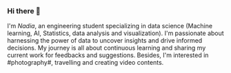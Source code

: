 ### Hi there 👋
I'm *Nadia*, an engineering student specializing in data science (Machine learning, AI, Statistics, data analysis and visualization). I'm passionate about harnessing the power of data to uncover insights and drive informed decisions. My journey is all about continuous learning and sharing my current work for feedbacks and suggestions.
Besides, I'm interested in #photography#, travelling  and creating video contents.


<!--
**nadiaSylla/nadiaSylla** is a ✨ _special_ ✨ repository because its `README.md` (this file) appears on your GitHub profile.

Here are some ideas to get you started:

- 🔭 I’m currently working on ...
- 🌱 I’m currently learning ...
- 👯 I’m looking to collaborate on ...
- 🤔 I’m looking for help with ...
- 💬 Ask me about ...
- 📫 How to reach me: ...
- 😄 Pronouns: ...
- ⚡ Fun fact: ...
-->
